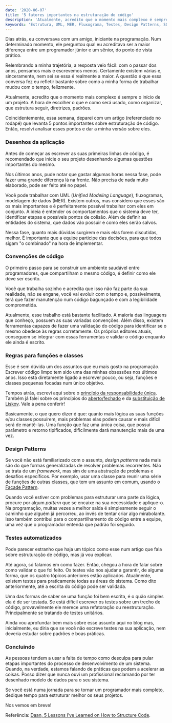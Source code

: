 ```yaml
---
date: '2020-06-07'
title: '5 fatores importantes na estruturação do código'
description: 'Atualmente, acredito que o momento mais complexo é sempre o início de um projeto. A hora de escolher o que e como será usado, como organizar, que estrutura seguir, diretrizes, padrões.'
keywords: 'Estrutura, UML, MER, Fluxograma, Testes, Design Patterns, SOLID'
---
```


Dias atrás, eu conversava com um amigo, iniciante na programação. Num determinado momento, ele perguntou qual eu
acreditava ser a maior diferença entre um programador júnior e um sênior, do ponto de vista prático.

Relembrando a minha trajetória, a resposta veio fácil: com o passar dos anos, pensamos mais e escrevemos menos.
Certamente existem várias e, sinceramente, nem sei se essa é realmente a maior. A questão é que essa conversa fez eu
refletir bastante sobre como a minha forma de trabalhar mudou com o tempo, felizmente.

Atualmente, acredito que o momento mais complexo é sempre o início de um projeto. A hora de escolher o que e como será
usado, como organizar, que estrutura seguir, diretrizes, padrões.

Coincidentemente, essa semana, deparei com um artigo (referenciado no rodapé) que levanta 5 pontos importantes sobre
estruturação de código. Então, resolvi analisar esses pontos e dar a minha versão sobre eles.

### Desenhos da aplicação

Antes de começar as escrever as suas primeiras linhas de código, é recomendado que inicie o seu projeto desenhando
algumas questões importantes do mesmo.

Nos últimos anos, pude notar que gastar algumas horas nessa fase, pode fazer uma grande diferença lá na frente. Não
precisa de nada muito elaborado, pode ser feito até no papel.

Você pode trabalhar com UML (_Unified Modeling Language_), fluxogramas, modelagem de dados (MER). Existem outros, mas
considero que esses são os mais importantes e é perfeitamente possível trabalhar com eles em conjunto. A ideia é
entender os comportamentos que o sistema deve ter, identificar etapas e possíveis pontos de colisão. Além de definir as
entidades do sistema, que dados vão possuir e como eles serão salvos.

Nessa fase, quanto mais dúvidas surgirem e mais elas forem discutidas, melhor. É importante que a equipe participe das
decisões, para que todos sigam "o combinado" na hora de implementar.

### Convenções de código

O primeiro passo para se construir um ambiente saudável entre programadores, que compartilham o mesmo código, é definir
como ele deve ser escrito.

Você que trabalha sozinho e acredita que isso não faz parte da sua realidade, não se engane, você vai evoluir com o
tempo e, possivelmente, terá que fazer manutenção num código bagunçado e com a legibilidade comprometida.

Atualmente, esse trabalho está bastante facilitado. A maioria das linguagens que conheço, possuem as suas variadas
convenções. Além disso, existem ferramentas capazes de fazer uma validação do código para identificar se o mesmo obedece
às regras corretamente. Os próprios editores atuais, conseguem se integrar com essas ferramentas e validar o código
enquanto ele ainda é escrito.

### Regras para funções e classes

Esse é sem dúvida um dos assuntos que eu mais gosto na programação. Escrever código limpo tem sido uma das minhas
obsessões nos últimos anos. Isso está diretamente ligado a escrever pouco, ou seja, funções e classes pequenas focadas
num único objetivo.

Tempos atrás, escrevi aqui sobre
o [princípio da responsabilidade única](/blog/posts/clean-code-principio-da-responsabilidade-unica-do-solid). Também já
falei sobre os princípios do [aberto/fechado](/blog/posts/clean-code-principio-do-aberto-fechado-do-solid) e
da [substituição de Liskov](/blog/posts/solid-principio-da-substituicao-de-liskov). Vale a pena conferir!

Basicamente, o que quero dizer é que: quanto mais lógica as suas funções e/ou classes possuírem, mais problemas elas
podem causar e mais difícil será de mantê-las. Uma função que faz uma única coisa, que possui parâmetro e retorno
tipificados, dificilmente dará manutenção mais de uma vez.

### Design Patterns

Se você não está familiarizado com o assunto, _design patterns_ nada mais são do que formas generalizadas de resolver
problemas recorrentes. Não se trata de um _framework_, mas sim de uma abstração de problemas e desafios específicos. Por
exemplo, usar uma classe para reunir uma série de funções de outras classes, que tem um assunto em comum, usando
o [Facade Pattern](https://en.wikipedia.org/wiki/Facade_pattern).

Quando você estiver com problemas para estruturar uma parte da lógica, procure por algum _pattern_ que se encaixe na sua
necessidade e aplique-o. Na programação, muitas vezes a melhor saída é simplesmente seguir o caminho que alguém já
percorreu, ao invés de tentar criar algo mirabolante. Isso também contribui para o compartilhamento do código entre a
equipe, uma vez que o programador entenda que padrão foi seguido.

### Testes automatizados

Pode parecer estranho que haja um tópico como esse num artigo que fala sobre estruturação de código, mas já vou
explicar.

Até agora, só falamos em como fazer. Então, chegou a hora de falar sobre como validar o que foi feito. Os testes vão nos
ajudar a garantir, de alguma forma, que os quatro tópicos anteriores estão aplicados. Atualmente, existem testes para
praticamente todas as áreas do sistema. Como dito anteriormente, até a escrita do código pode ser validada.

Uma das formas de saber se uma função foi bem escrita, é o quão simples ela é de ser testada. Se está difícil escrever
os testes sobre um trecho de código, provavelmente ele merece uma refatoração ou reestruturação. Principalmente se
tratando de testes unitários.

Ainda vou aprofundar bem mais sobre esse assunto aqui no blog mas, inicialmente, eu diria que se você não escreve testes
na sua aplicação, nem deveria estudar sobre padrões e boas práticas.

### Concluindo

As pessoas tendem a usar a falta de tempo como desculpa para pular etapas importantes do processo de desenvolvimento de
um sistema. Quando, na verdade, estamos falando de práticas que podem a acelerar as coisas. Posso dizer que nunca ouvi
um profissional reclamando por ter desenhado modelo de dados para o seu sistema.

Se você está numa jornada para se tornar um programador mais completo, dedique tempo para estruturar melhor os seus
projetos.

Nos vemos em breve!

Referência: [Daan, 5 Lessons I’ve Learned on How to Structure Code](https://levelup.gitconnected.com/5-lessons-ive-learned-on-how-to-structure-code-6d662df0fd1f).

